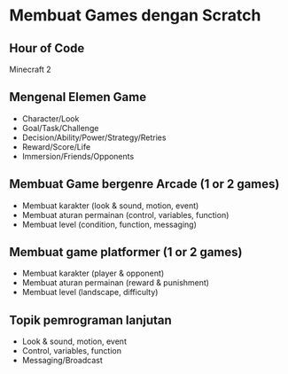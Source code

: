 # Membuat Games dengan Scratch

## Hour of Code
Minecraft 2

## Mengenal Elemen Game
- Character/Look
- Goal/Task/Challenge
- Decision/Ability/Power/Strategy/Retries
- Reward/Score/Life
- Immersion/Friends/Opponents

## Membuat Game bergenre Arcade (1 or 2 games)
- Membuat karakter (look & sound, motion, event)
- Membuat aturan permainan (control, variables, function)
- Membuat level (condition, function, messaging)

## Membuat game platformer (1 or 2 games)
- Membuat karakter (player & opponent)
- Membuat aturan permainan (reward & punishment)
- Membuat level (landscape, difficulty)

## Topik pemrograman lanjutan
- Look & sound, motion, event
- Control, variables, function
- Messaging/Broadcast
